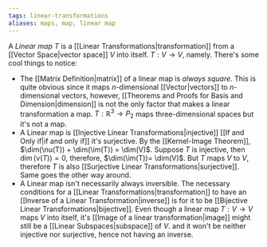 ```yaml
---
tags: linear-transformations
aliases: maps, map, linear map
---
```

A *Linear map* $T$ is a [[Linear Transformations|transformation]] from a [[Vector Space|vector space]] $V$ into itself. $T:V \rightarrow V$, namely. There's some cool things to notice:
- The [[Matrix Definition|matrix]] of a linear map is *always square*.
  This is quite obvious since it maps $n$-dimensional [[Vector|vectors]] to $n$-dimensional vectors, however, [[Theorems and Proofs for Basis and Dimension|dimension]] is not the only factor that makes a linear transformation a map. $T: \mathbb{R}^{3} \rightarrow P_{2}$ maps three-dimensional spaces but it's not a map.
- A Linear map is [[Injective Linear Transformations|injective]] [[If and Only if|if and only if]] it's surjective.
  By the [[Kernel-Image Theorem]], $\dim(\nu(T)) + \dim(\im(T)) = \dim(V)$. Suppose $T$ is injective, then $\dim(\nu(T)) = 0$, therefore, $\dim(\im(T))= \dim(V)$. But $T$ maps $V$ to $V$, therefore $T$ is also [[Surjective Linear Transformations|surjective]]. Same goes the other way around.
- A Linear map isn't necessarily always inversible.
  The necessary conditions for a [[Linear Transformations|transformation]] to have an [[Inverse of a Linear Transformation|inverse]] is for it to be [[Bijective Linear Transformations|bijective]]. Even though a linear map $T:V \rightarrow V$ maps $V$ into itself, it's [[Image of a linear transformation|image]] might still be a [[Linear Subspaces|subspace]] of $V$. and it won't be neither injective nor surjective, hence not having an inverse.